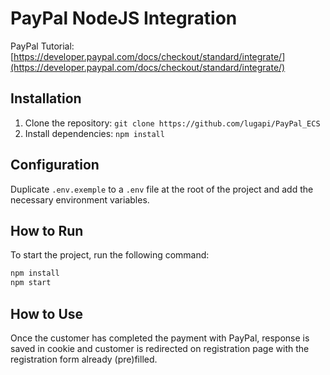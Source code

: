 # PayPal NodeJS Integration

PayPal Tutorial: [https://developer.paypal.com/docs/checkout/standard/integrate/](https://developer.paypal.com/docs/checkout/standard/integrate/)

## Installation

1. Clone the repository: `git clone https://github.com/lugapi/PayPal_ECS`
2. Install dependencies: `npm install`

## Configuration

Duplicate `.env.exemple` to a `.env` file at the root of the project and add the necessary environment variables.

## How to Run

To start the project, run the following command:

```bash
npm install
npm start
```

## How to Use

Once the customer has completed the payment with PayPal, response is saved in cookie and customer is redirected on registration page with the registration form already (pre)filled.
